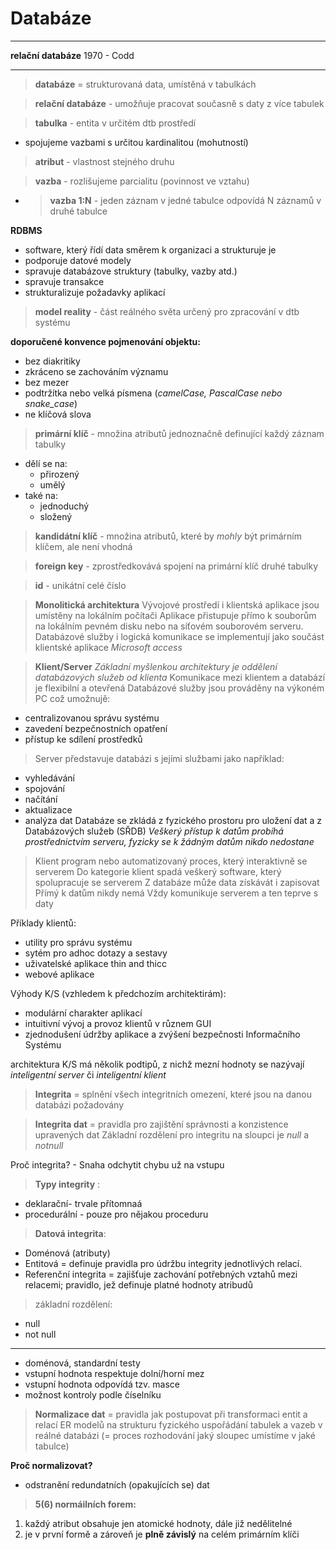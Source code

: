 Databáze
=========
***********************************************

**relační databáze** 1970 - Codd
***********************************************

> **databáze** = strukturovaná data, umístěná v tabulkách
  
> **relační databáze** - umožňuje pracovat současně s daty z více tabulek  
  
> **tabulka** - entita v určitém dtb prostředí
- spojujeme vazbami s určitou kardinalitou (mohutností)

> **atribut** - vlastnost stejného druhu

> **vazba** - rozlišujeme parcialitu (povinnost ve vztahu)
- >**vazba 1:N** - jeden záznam v jedné tabulce odpovídá N záznamů v druhé tabulce

**RDBMS** 
- software, který řídí data směrem k organizaci a strukturuje je
- podporuje datové modely
- spravuje databázove struktury (tabulky, vazby atd.)
- spravuje transakce
- strukturalizuje požadavky aplikací

> **model reality** - část reálného světa určený pro zpracování v dtb systému

**doporučené konvence pojmenování objektu:**
- bez diakritiky
- zkráceno se zachováním významu
- bez mezer
- podtržítka nebo velká písmena (_camelCase, PascalCase nebo snake_case_)
- ne klíčová slova

> **primární klíč** - množina atributů jednoznačně definující každý záznam tabulky
- dělí se na:
  - přirozený
  - umělý
- také na:
  - jednoduchý
  - složený

  
> **kandidátní klíč** - množina atributů, které by _mohly_ být primárním klíčem, ale není vhodná

> **foreign key** - zprostředkovává spojení na primární klíč druhé tabulky

> **id** - unikátní celé číslo

> **Monolitická architektura**
Vývojové prostředí i klientská aplikace jsou umístěny na lokálním počítači
Aplikace přistupuje přímo k souborům na lokálním pevném disku nebo na síťovém souborovém serveru.
Databázové služby i logická komunikace se implementují jako součást klientské aplikace
_Microsoft access_

> **Klient/Server**
_Základní myšlenkou architektury je oddělení databázových služeb od klienta_
Komunikace mezi klientem a databází je flexibilní a otevřená
Databázové služby jsou prováděny na výkoném PC což umožnujě:
- centralizovanou správu systému
- zavedení bezpečnostních opatření
- přístup ke sdílení prostředků

> Server představuje databázi s jejími službami jako například:
- vyhledávání
- spojování
- načítání
- aktualizace
- analýza dat
Databáze se zkládá z fyzického prostoru pro uložení dat a z Databázových služeb (SŘDB)
_Veškerý přístup k datům probíhá prostřednictvím serveru, fyzicky se k žádným datům nikdo nedostane_

> Klient program nebo automatizovaný proces, který interaktivně se serverem
Do kategorie klient spadá veškerý software, který spolupracuje se serverem
Z databáze může data získávát i zapisovat
Přímý k datům nikdy nemá
Vždy komunikuje serverem a ten teprve s daty

Příklady klientů:
- utility pro správu systému
- sytém pro adhoc dotazy a sestavy
- uživatelské aplikace thin and thicc
- webové aplikace

Výhody K/S (vzhledem k předchozím architektirám):
- modulární charakter aplikací
- intuitivní vývoj a provoz klientů v různem GUI
- zjednodušení údržby aplikace a zvýšení bezpečnosti Informačního Systému

architektura K/S má několik podtipů, z nichž mezní hodnoty se nazývají _inteligentní server_ či _inteligentní klient_

> **Integrita** = splnění všech integritních omezení, které jsou na danou databázi požadovány

> **Integrita dat** = pravidla pro zajištění správnosti a konzistence upravených dat
Základní rozdělení pro integritu na sloupci je _null_ a _notnull_

Proč integrita? - Snaha odchytit chybu už na vstupu

> **Typy integrity** :
- deklarační- trvale přítomnaá
- procedurální - pouze pro nějakou proceduru

> **Datová integrita**:
- Doménová (atributy)
- Entitová = definuje pravidla pro údržbu integrity jednotlivých relací.
- Referenční integrita = zajišťuje zachování potřebných vztahů mezi relacemi; pravidlo, jež definuje platné hodnoty atribudů

> základní rozdělení:
- null
- not null
------------------------------------------------------
- doménová, standardní testy
- vstupní hodnota respektuje dolní/horní mez
- vstupní hodnota odpovídá tzv. masce
- možnost kontroly podle číselníku

> **Normalizace dat** = pravidla jak postupovat při transformaci entit a relací ER modelů na strukturu
fyzického uspořádání tabulek a vazeb v reálné databázi
(= proces rozhodování jaký sloupec umístíme v jaké tabulce)

**Proč normalizovat?**
- odstranění redundatních (opakujících se) dat

> **5(6) normáilních forem:**
1. každý atribut obsahuje jen atomické hodnoty, dále již nedělitelné
2. je v první formě a zároveň je **plně závislý** na celém primárním klíči

